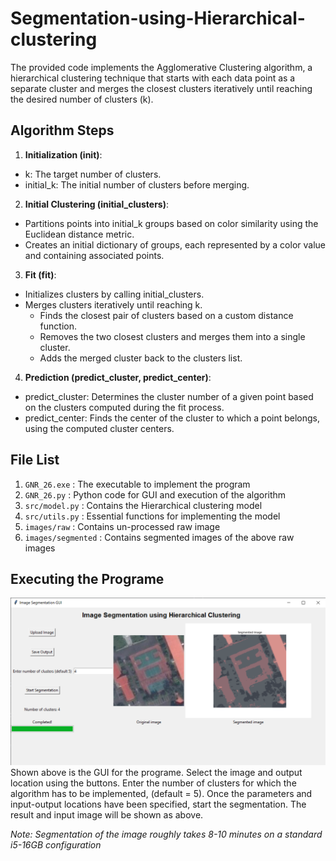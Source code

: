 # Segmentation-using-Hierarchical-clustering

The provided code implements the Agglomerative Clustering algorithm, a hierarchical clustering technique that starts with each data point as a separate cluster and merges the closest clusters iteratively until reaching the desired number of clusters (k).

## Algorithm Steps
1. **Initialization (__init__)**:
  - k: The target number of clusters.
  - initial_k: The initial number of clusters before merging.
2. **Initial Clustering (initial_clusters)**:
  - Partitions points into initial_k groups based on color similarity using the Euclidean distance metric.
  - Creates an initial dictionary of groups, each represented by a color value and containing associated points.
3. **Fit (fit)**:
  - Initializes clusters by calling initial_clusters.
  - Merges clusters iteratively until reaching k.
    - Finds the closest pair of clusters based on a custom distance function.
    - Removes the two closest clusters and merges them into a single cluster.
    - Adds the merged cluster back to the clusters list.
4. **Prediction (predict_cluster, predict_center)**:
  - predict_cluster: Determines the cluster number of a given point based on the clusters computed during the fit process.
  - predict_center: Finds the center of the cluster to which a point belongs, using the computed cluster centers.

## File List
1. `GNR_26.exe` : The executable to implement the program
2. `GNR_26.py` : Python code for GUI and execution of the algorithm
3. `src/model.py` : Contains the Hierarchical clustering model
4. `src/utils.py` : Essential functions for implementing the model
5. `images/raw` : Contains un-processed raw image
6.  `images/segmented` : Contains segmented images of the above raw images

## Executing the Programe

![Alt text](images/GUI.png)
Shown above is the GUI for the programe. Select the image and output location using the buttons. Enter the number of clusters for which the algorithm has to be implemented, (default = 5). Once the parameters and input-output locations have been specified, start the segmentation. The result and input image will be shown as above. 

*Note: Segmentation of the image roughly takes 8-10 minutes on a standard i5-16GB configuration*
   
